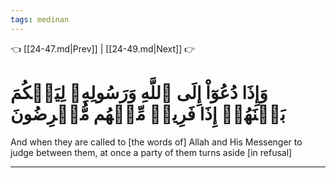 ```yaml
---
tags: medinan
---
```


👈 [[24-47.md|Prev]] | [[24-49.md|Next]] 👉

# وَإِذَا دُعُوٓاْ إِلَى ٱللَّهِ وَرَسُولِهِۦ لِيَحۡكُمَ بَيۡنَهُمۡ إِذَا فَرِيقٞ مِّنۡهُم مُّعۡرِضُونَ

And when they are called to [the words of] Allah and His Messenger to judge between them, at once a party of them turns aside [in refusal]

---

